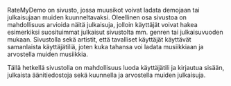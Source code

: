 RateMyDemo on sivusto, jossa muusikot voivat ladata demojaan tai julkaisujaan muiden kuunneltavaksi.
Oleellinen osa sivustoa on mahdollisuus arvioida näitä julkaisuja, jolloin käyttäjät voivat hakea esimerkiksi suosituimmat julkaisut sivustolta mm. genren tai julkaisuvuoden mukaan.
Sivustolla sekä artistit, että tavalliset käyttäjät käyttävät samanlaista käyttäjätiliä, joten kuka tahansa voi ladata musiikkiaan ja arvostella muiden musiikkia.

Tällä hetkellä sivustolla on mahdollisuus luoda käyttäjätili ja kirjautua sisään, julkaista äänitiedostoja sekä kuunnella ja arvostella muiden julkaisuja.
